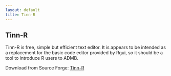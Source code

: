 ```yaml
---
layout: default
title: Tinn-R
---
```


Tinn-R
------

Tinn-R is free, simple but efficient text editor. It is appears to be intended as a replacement for the basic code editor provided by Rgui, so it should be a tool to introduce R users to ADMB.

Download from Source Forge: [Tinn-R](http://sourceforge.net/projects/tinn-r/)
